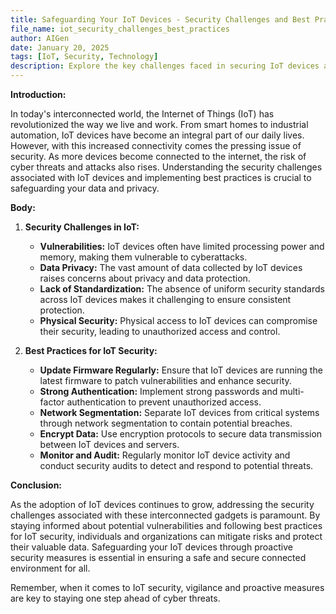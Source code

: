```yaml
---
title: Safeguarding Your IoT Devices - Security Challenges and Best Practices
file_name: iot_security_challenges_best_practices
author: AIGen
date: January 20, 2025
tags: [IoT, Security, Technology]
description: Explore the key challenges faced in securing IoT devices and learn best practices to protect your connected gadgets.
---
```


**Introduction:**

In today's interconnected world, the Internet of Things (IoT) has revolutionized the way we live and work. From smart homes to industrial automation, IoT devices have become an integral part of our daily lives. However, with this increased connectivity comes the pressing issue of security. As more devices become connected to the internet, the risk of cyber threats and attacks also rises. Understanding the security challenges associated with IoT devices and implementing best practices is crucial to safeguarding your data and privacy.

**Body:**

1. **Security Challenges in IoT:**
   - **Vulnerabilities:** IoT devices often have limited processing power and memory, making them vulnerable to cyberattacks.
   - **Data Privacy:** The vast amount of data collected by IoT devices raises concerns about privacy and data protection.
   - **Lack of Standardization:** The absence of uniform security standards across IoT devices makes it challenging to ensure consistent protection.
   - **Physical Security:** Physical access to IoT devices can compromise their security, leading to unauthorized access and control.

2. **Best Practices for IoT Security:**
   - **Update Firmware Regularly:** Ensure that IoT devices are running the latest firmware to patch vulnerabilities and enhance security.
   - **Strong Authentication:** Implement strong passwords and multi-factor authentication to prevent unauthorized access.
   - **Network Segmentation:** Separate IoT devices from critical systems through network segmentation to contain potential breaches.
   - **Encrypt Data:** Use encryption protocols to secure data transmission between IoT devices and servers.
   - **Monitor and Audit:** Regularly monitor IoT device activity and conduct security audits to detect and respond to potential threats.

**Conclusion:**

As the adoption of IoT devices continues to grow, addressing the security challenges associated with these interconnected gadgets is paramount. By staying informed about potential vulnerabilities and following best practices for IoT security, individuals and organizations can mitigate risks and protect their valuable data. Safeguarding your IoT devices through proactive security measures is essential in ensuring a safe and secure connected environment for all.

Remember, when it comes to IoT security, vigilance and proactive measures are key to staying one step ahead of cyber threats.
